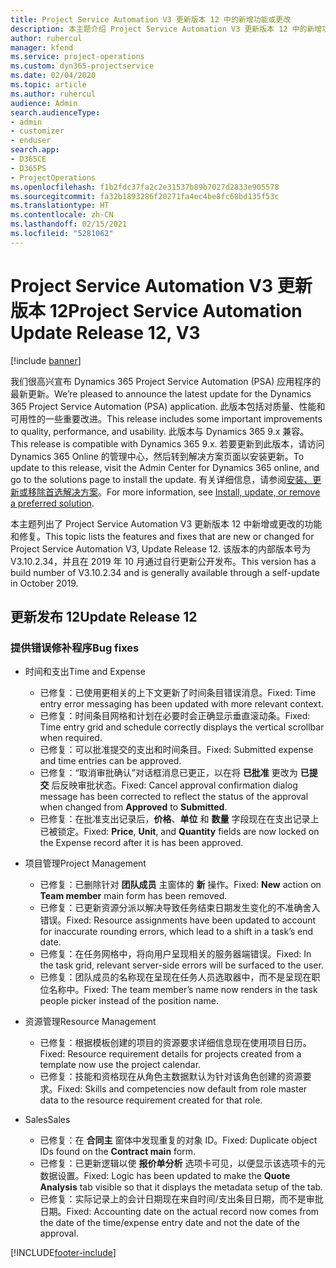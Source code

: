 ```yaml
---
title: Project Service Automation V3 更新版本 12 中的新增功能或更改
description: 本主题介绍 Project Service Automation V3 更新版本 12 中的新增功能。
author: ruhercul
manager: kfend
ms.service: project-operations
ms.custom: dyn365-projectservice
ms.date: 02/04/2020
ms.topic: article
ms.author: ruhercul
audience: Admin
search.audienceType:
- admin
- customizer
- enduser
search.app:
- D365CE
- D365PS
- ProjectOperations
ms.openlocfilehash: f1b2fdc37fa2c2e31537b89b7027d2833e905578
ms.sourcegitcommit: fa32b1893286f20271fa4ec4be8fc68bd135f53c
ms.translationtype: HT
ms.contentlocale: zh-CN
ms.lasthandoff: 02/15/2021
ms.locfileid: "5281062"
---
```

# <a name="project-service-automation-update-release-12-v3"></a><span data-ttu-id="45465-103">Project Service Automation V3 更新版本 12</span><span class="sxs-lookup"><span data-stu-id="45465-103">Project Service Automation Update Release 12, V3</span></span>

[!include [banner](../includes/psa-now-project-operations.md)]

<span data-ttu-id="45465-104">我们很高兴宣布 Dynamics 365 Project Service Automation (PSA) 应用程序的最新更新。</span><span class="sxs-lookup"><span data-stu-id="45465-104">We’re pleased to announce the latest update for the Dynamics 365 Project Service Automation (PSA) application.</span></span> <span data-ttu-id="45465-105">此版本包括对质量、性能和可用性的一些重要改进。</span><span class="sxs-lookup"><span data-stu-id="45465-105">This release includes some important improvements to quality, performance, and usability.</span></span> <span data-ttu-id="45465-106">此版本与 Dynamics 365 9.x 兼容。</span><span class="sxs-lookup"><span data-stu-id="45465-106">This release is compatible with Dynamics 365 9.x.</span></span> <span data-ttu-id="45465-107">若要更新到此版本，请访问 Dynamics 365 Online 的管理中心，然后转到解决方案页面以安装更新。</span><span class="sxs-lookup"><span data-stu-id="45465-107">To update to this release, visit the Admin Center for Dynamics 365 online, and go to the solutions page to install the update.</span></span> <span data-ttu-id="45465-108">有关详细信息，请参阅[安装、更新或移除首选解决方案](https://docs.microsoft.com/power-platform/admin/install-remove-preferred-solution)。</span><span class="sxs-lookup"><span data-stu-id="45465-108">For more information, see [Install, update, or remove a preferred solution](https://docs.microsoft.com/power-platform/admin/install-remove-preferred-solution).</span></span>

<span data-ttu-id="45465-109">本主题列出了 Project Service Automation V3 更新版本 12 中新增或更改的功能和修复。</span><span class="sxs-lookup"><span data-stu-id="45465-109">This topic lists the features and fixes that are new or changed for Project Service Automation V3, Update Release 12.</span></span> <span data-ttu-id="45465-110">该版本的内部版本号为 V3.10.2.34，并且在 2019 年 10 月通过自行更新公开发布。</span><span class="sxs-lookup"><span data-stu-id="45465-110">This version has a build number of V3.10.2.34 and is generally available through a self-update in October 2019.</span></span>

## <a name="update-release-12"></a><span data-ttu-id="45465-111">更新发布 12</span><span class="sxs-lookup"><span data-stu-id="45465-111">Update Release 12</span></span>

### <a name="bug-fixes"></a><span data-ttu-id="45465-112">提供错误修补程序</span><span class="sxs-lookup"><span data-stu-id="45465-112">Bug fixes</span></span>

- <span data-ttu-id="45465-113">时间和支出</span><span class="sxs-lookup"><span data-stu-id="45465-113">Time and Expense</span></span>

    - <span data-ttu-id="45465-114">已修复：已使用更相关的上下文更新了时间条目错误消息。</span><span class="sxs-lookup"><span data-stu-id="45465-114">Fixed: Time entry error messaging has been updated with more relevant context.</span></span>
    - <span data-ttu-id="45465-115">已修复：时间条目网格和计划在必要时会正确显示垂直滚动条。</span><span class="sxs-lookup"><span data-stu-id="45465-115">Fixed: Time entry grid and schedule correctly displays the vertical scrollbar when required.</span></span>
    - <span data-ttu-id="45465-116">已修复：可以批准提交的支出和时间条目。</span><span class="sxs-lookup"><span data-stu-id="45465-116">Fixed: Submitted expense and time entries can be approved.</span></span>
    - <span data-ttu-id="45465-117">已修复：“取消审批确认”对话框消息已更正，以在将 **已批准** 更改为 **已提交** 后反映审批状态。</span><span class="sxs-lookup"><span data-stu-id="45465-117">Fixed: Cancel approval confirmation dialog message has been corrected to reflect the status of the approval when changed from **Approved** to **Submitted**.</span></span>
    - <span data-ttu-id="45465-118">已修复：在批准支出记录后，**价格**、**单位** 和 **数量** 字段现在在支出记录上已被锁定。</span><span class="sxs-lookup"><span data-stu-id="45465-118">Fixed: **Price**, **Unit**, and **Quantity** fields are now locked on the Expense record after it is has been approved.</span></span>

- <span data-ttu-id="45465-119">项目管理</span><span class="sxs-lookup"><span data-stu-id="45465-119">Project Management</span></span>

    - <span data-ttu-id="45465-120">已修复：已删除针对 **团队成员** 主窗体的 **新** 操作。</span><span class="sxs-lookup"><span data-stu-id="45465-120">Fixed: **New** action on **Team member** main form has been removed.</span></span>
    - <span data-ttu-id="45465-121">已修复：已更新资源分派以解决导致任务结束日期发生变化的不准确舍入错误。</span><span class="sxs-lookup"><span data-stu-id="45465-121">Fixed: Resource assignments have been updated to account for inaccurate rounding errors, which lead to a shift in a task’s end date.</span></span>
    - <span data-ttu-id="45465-122">已修复：在任务网格中，将向用户呈现相关的服务器端错误。</span><span class="sxs-lookup"><span data-stu-id="45465-122">Fixed: In the task grid, relevant server-side errors will be surfaced to the user.</span></span>
    - <span data-ttu-id="45465-123">已修复：团队成员的名称现在呈现在任务人员选取器中，而不是呈现在职位名称中。</span><span class="sxs-lookup"><span data-stu-id="45465-123">Fixed: The team member’s name now renders in the task people picker instead of the position name.</span></span>

- <span data-ttu-id="45465-124">资源管理</span><span class="sxs-lookup"><span data-stu-id="45465-124">Resource Management</span></span>

    - <span data-ttu-id="45465-125">已修复：根据模板创建的项目的资源要求详细信息现在使用项目日历。</span><span class="sxs-lookup"><span data-stu-id="45465-125">Fixed: Resource requirement details for projects created from a template now use the project calendar.</span></span>
    - <span data-ttu-id="45465-126">已修复：技能和资格现在从角色主数据默认为针对该角色创建的资源要求。</span><span class="sxs-lookup"><span data-stu-id="45465-126">Fixed: Skills and competencies now default from role master data to the resource requirement created for that role.</span></span>

- <span data-ttu-id="45465-127">Sales</span><span class="sxs-lookup"><span data-stu-id="45465-127">Sales</span></span>

    - <span data-ttu-id="45465-128">已修复：在 **合同主** 窗体中发现重复的对象 ID。</span><span class="sxs-lookup"><span data-stu-id="45465-128">Fixed: Duplicate object IDs found on the **Contract main** form.</span></span>
    - <span data-ttu-id="45465-129">已修复：已更新逻辑以使 **报价单分析** 选项卡可见，以便显示该选项卡的元数据设置。</span><span class="sxs-lookup"><span data-stu-id="45465-129">Fixed: Logic has been updated to make the **Quote Analysis** tab visible so that it displays the metadata setup of the tab.</span></span>
    - <span data-ttu-id="45465-130">已修复：实际记录上的会计日期现在来自时间/支出条目日期，而不是审批日期。</span><span class="sxs-lookup"><span data-stu-id="45465-130">Fixed: Accounting date on the actual record now comes from the date of the time/expense entry date and not the date of the approval.</span></span>


[!INCLUDE[footer-include](../includes/footer-banner.md)]